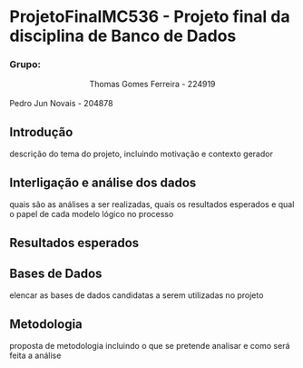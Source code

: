# ProjetoFinalMC536 - Projeto final da disciplina de Banco de Dados
### Grupo:
<center> Thomas Gomes Ferreira - 224919 </center></br>
Pedro Jun Novais - 204878

## Introdução
descrição do tema do projeto, incluindo motivação e contexto gerador

## Interligação e análise dos dados  
quais são as análises a ser realizadas, quais os resultados esperados e qual o papel de
cada modelo lógico no processo

## Resultados esperados

## Bases de Dados
elencar as bases de dados candidatas a serem utilizadas no projeto

## Metodologia
proposta de metodologia incluindo o que se pretende analisar e como será feita a
análise

